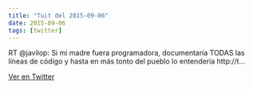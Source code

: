 ```yaml
---
title: "Tuit del 2015-09-06"
date: 2015-09-06
tags: [twitter]
---
```


RT @javilop: Si mi madre fuera programadora, documentaría TODAS las líneas de código y hasta en más tonto del pueblo lo entendería http://t…



[Ver en Twitter](https://twitter.com/i/web/status/640664897689399296)
